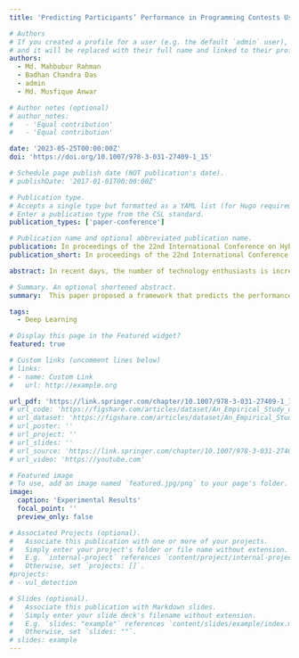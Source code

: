 ```yaml
---
title: 'Predicting Participants’ Performance in Programming Contests Using Deep Learning Techniques'

# Authors
# If you created a profile for a user (e.g. the default `admin` user), write the username (folder name) here
# and it will be replaced with their full name and linked to their profile.
authors:
  - Md. Mahbubur Rahman
  - Badhan Chandra Das
  - admin
  - Md. Musfique Anwar  

# Author notes (optional)
# author_notes:
#   - 'Equal contribution'
#   - 'Equal contribution'

date: '2023-05-25T00:00:00Z'
doi: 'https://doi.org/10.1007/978-3-031-27409-1_15'

# Schedule page publish date (NOT publication's date).
# publishDate: '2017-01-01T00:00:00Z'

# Publication type.
# Accepts a single type but formatted as a YAML list (for Hugo requirements).
# Enter a publication type from the CSL standard.
publication_types: ['paper-conference']

# Publication name and optional abbreviated publication name.
publication: In proceedings of the 22nd International Conference on Hybrid Intelligent Systems (HIS 2022), Springer, 2022
publication_short: In proceedings of the 22nd International Conference on Hybrid Intelligent Systems (HIS 2022), Springer, 2022

abstract: In recent days, the number of technology enthusiasts is increasing day by day with the prevalence of technological products and easy access to the internet. Similarly, the amount of people working behind this rapid development is rising tremendously. Computer programmers consist of a large portion of those tech-savvy people. Codeforces, an online programming and contest hosting platform used by many competitive programmers worldwide. It is regarded as one of the most standardized platforms for practicing programming problems and participate in programming contests. In this research, we propose a framework that predicts the performance of any particular contestant in the upcoming competitions as well as predicts the rating after that contest based on their practice and the performance of their previous contests.

# Summary. An optional shortened abstract.
summary:  This paper proposed a framework that predicts the performance of any particular contestant in the upcoming competitions as well as predicts the rating after that contest based on their practice and the performance of their previous contests.

tags:
  - Deep Learning

# Display this page in the Featured widget?
featured: true

# Custom links (uncomment lines below)
# links:
# - name: Custom Link
#   url: http://example.org

url_pdf: 'https://link.springer.com/chapter/10.1007/978-3-031-27409-1_15'
# url_code: 'https://figshare.com/articles/dataset/An_Empirical_Study_of_Deep_Learning_Models_for_Vulnerability_Detection/20791240'
# url_dataset: 'https://figshare.com/articles/dataset/An_Empirical_Study_of_Deep_Learning_Models_for_Vulnerability_Detection/20791240'
# url_poster: ''
# url_project: ''
# url_slides: ''
# url_source: 'https://link.springer.com/chapter/10.1007/978-3-031-27409-1_15'
# url_video: 'https://youtube.com'

# Featured image
# To use, add an image named `featured.jpg/png` to your page's folder.
image:
  caption: 'Experimental Results'
  focal_point: ''
  preview_only: false

# Associated Projects (optional).
#   Associate this publication with one or more of your projects.
#   Simply enter your project's folder or file name without extension.
#   E.g. `internal-project` references `content/project/internal-project/index.md`.
#   Otherwise, set `projects: []`.
#projects:
# - vul_detection

# Slides (optional).
#   Associate this publication with Markdown slides.
#   Simply enter your slide deck's filename without extension.
#   E.g. `slides: "example"` references `content/slides/example/index.md`.
#   Otherwise, set `slides: ""`.
# slides: example
---
```


<!-- {{% callout note %}}
Click the _Cite_ button above to demo the feature to enable visitors to import publication metadata into their reference management software.
{{% /callout %}}

{{% callout note %}}
Create your slides in Markdown - click the _Slides_ button to check out the example.
{{% /callout %}}

Add the publication's **full text** or **supplementary notes** here. You can use rich formatting such as including [code, math, and images](https://wowchemy.com/docs/content/writing-markdown-latex/). -->
